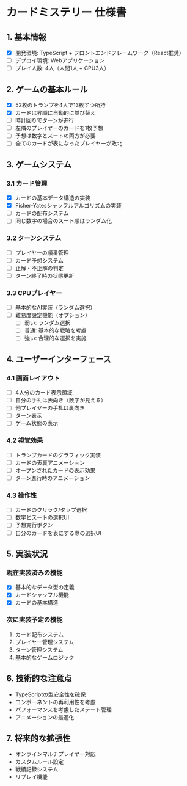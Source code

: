 # カードミステリー 仕様書

## 1. 基本情報
- [x] 開発環境: TypeScript + フロントエンドフレームワーク（React推奨）
- [ ] デプロイ環境: Webアプリケーション
- [ ] プレイ人数: 4人（人間1人 + CPU3人）

## 2. ゲームの基本ルール
- [x] 52枚のトランプを4人で13枚ずつ所持
- [x] カードは昇順に自動的に並び替え
- [ ] 時計回りでターンが進行
- [ ] 左隣のプレイヤーのカードを1枚予想
- [ ] 予想は数字とスートの両方が必要
- [ ] 全てのカードが表になったプレイヤーが敗北

## 3. ゲームシステム
### 3.1 カード管理
- [x] カードの基本データ構造の実装
- [x] Fisher-Yatesシャッフルアルゴリズムの実装
- [ ] カードの配布システム
- [ ] 同じ数字の場合のスート順はランダム化

### 3.2 ターンシステム
- [ ] プレイヤーの順番管理
- [ ] カード予想システム
- [ ] 正解・不正解の判定
- [ ] ターン終了時の状態更新

### 3.3 CPUプレイヤー
- [ ] 基本的なAI実装（ランダム選択）
- [ ] 難易度設定機能（オプション）
  - [ ] 弱い: ランダム選択
  - [ ] 普通: 基本的な戦略を考慮
  - [ ] 強い: 合理的な選択を実施

## 4. ユーザーインターフェース
### 4.1 画面レイアウト
- [ ] 4人分のカード表示領域
- [ ] 自分の手札は表向き（数字が見える）
- [ ] 他プレイヤーの手札は裏向き
- [ ] ターン表示
- [ ] ゲーム状態の表示

### 4.2 視覚効果
- [ ] トランプカードのグラフィック実装
- [ ] カードの表裏アニメーション
- [ ] オープンされたカードの表示効果
- [ ] ターン進行時のアニメーション

### 4.3 操作性
- [ ] カードのクリック/タップ選択
- [ ] 数字とスートの選択UI
- [ ] 予想実行ボタン
- [ ] 自分のカードを表にする際の選択UI

## 5. 実装状況
### 現在実装済みの機能
- [x] 基本的なデータ型の定義
- [x] カードシャッフル機能
- [x] カードの基本構造

### 次に実装予定の機能
1. カード配布システム
2. プレイヤー管理システム
3. ターン管理システム
4. 基本的なゲームロジック

## 6. 技術的な注意点
- TypeScriptの型安全性を確保
- コンポーネントの再利用性を考慮
- パフォーマンスを考慮したステート管理
- アニメーションの最適化

## 7. 将来的な拡張性
- オンラインマルチプレイヤー対応
- カスタムルール設定
- 戦績記録システム
- リプレイ機能 